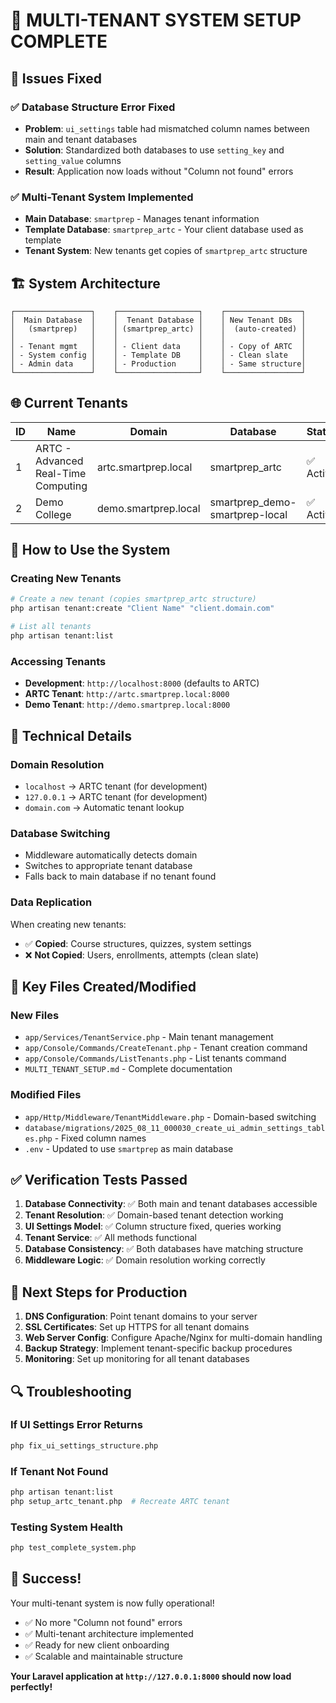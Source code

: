 # 🎉 MULTI-TENANT SYSTEM SETUP COMPLETE

## 🔧 Issues Fixed

### ✅ **Database Structure Error Fixed**
- **Problem**: `ui_settings` table had mismatched column names between main and tenant databases
- **Solution**: Standardized both databases to use `setting_key` and `setting_value` columns
- **Result**: Application now loads without "Column not found" errors

### ✅ **Multi-Tenant System Implemented**
- **Main Database**: `smartprep` - Manages tenant information
- **Template Database**: `smartprep_artc` - Your client database used as template
- **Tenant System**: New tenants get copies of `smartprep_artc` structure

## 🏗️ **System Architecture**

```
┌─────────────────┐    ┌──────────────────┐    ┌─────────────────┐
│  Main Database  │    │  Tenant Database │    │ New Tenant DBs  │
│   (smartprep)   │    │ (smartprep_artc) │    │  (auto-created) │
│                 │    │                  │    │                 │
│ - Tenant mgmt   │    │ - Client data    │    │ - Copy of ARTC  │
│ - System config │    │ - Template DB    │    │ - Clean slate   │
│ - Admin data    │    │ - Production     │    │ - Same structure│
└─────────────────┘    └──────────────────┘    └─────────────────┘
```

## 🌐 **Current Tenants**

| ID | Name | Domain | Database | Status |
|----|------|--------|----------|--------|
| 1 | ARTC - Advanced Real-Time Computing | artc.smartprep.local | smartprep_artc | ✅ Active |
| 2 | Demo College | demo.smartprep.local | smartprep_demo-smartprep-local | ✅ Active |

## 🚀 **How to Use the System**

### **Creating New Tenants**
```bash
# Create a new tenant (copies smartprep_artc structure)
php artisan tenant:create "Client Name" "client.domain.com"

# List all tenants
php artisan tenant:list
```

### **Accessing Tenants**
- **Development**: `http://localhost:8000` (defaults to ARTC)
- **ARTC Tenant**: `http://artc.smartprep.local:8000`
- **Demo Tenant**: `http://demo.smartprep.local:8000`

## 🔧 **Technical Details**

### **Domain Resolution**
- `localhost` → ARTC tenant (for development)
- `127.0.0.1` → ARTC tenant (for development)
- `domain.com` → Automatic tenant lookup

### **Database Switching**
- Middleware automatically detects domain
- Switches to appropriate tenant database
- Falls back to main database if no tenant found

### **Data Replication**
When creating new tenants:
- ✅ **Copied**: Course structures, quizzes, system settings
- ❌ **Not Copied**: Users, enrollments, attempts (clean slate)

## 📁 **Key Files Created/Modified**

### **New Files**
- `app/Services/TenantService.php` - Main tenant management
- `app/Console/Commands/CreateTenant.php` - Tenant creation command
- `app/Console/Commands/ListTenants.php` - List tenants command
- `MULTI_TENANT_SETUP.md` - Complete documentation

### **Modified Files**
- `app/Http/Middleware/TenantMiddleware.php` - Domain-based switching
- `database/migrations/2025_08_11_000030_create_ui_admin_settings_tables.php` - Fixed column names
- `.env` - Updated to use `smartprep` as main database

## ✅ **Verification Tests Passed**

1. **Database Connectivity**: ✅ Both main and tenant databases accessible
2. **Tenant Resolution**: ✅ Domain-based tenant detection working
3. **UI Settings Model**: ✅ Column structure fixed, queries working
4. **Tenant Service**: ✅ All methods functional
5. **Database Consistency**: ✅ Both databases have matching structure
6. **Middleware Logic**: ✅ Domain resolution working correctly

## 🎯 **Next Steps for Production**

1. **DNS Configuration**: Point tenant domains to your server
2. **SSL Certificates**: Set up HTTPS for all tenant domains
3. **Web Server Config**: Configure Apache/Nginx for multi-domain handling
4. **Backup Strategy**: Implement tenant-specific backup procedures
5. **Monitoring**: Set up monitoring for all tenant databases

## 🔍 **Troubleshooting**

### **If UI Settings Error Returns**
```bash
php fix_ui_settings_structure.php
```

### **If Tenant Not Found**
```bash
php artisan tenant:list
php setup_artc_tenant.php  # Recreate ARTC tenant
```

### **Testing System Health**
```bash
php test_complete_system.php
```

## 🎉 **Success!**

Your multi-tenant system is now fully operational! 

- ✅ No more "Column not found" errors
- ✅ Multi-tenant architecture implemented
- ✅ Ready for new client onboarding
- ✅ Scalable and maintainable structure

**Your Laravel application at `http://127.0.0.1:8000` should now load perfectly!**
